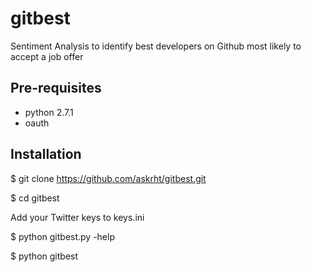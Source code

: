 gitbest
=======

Sentiment Analysis to identify best developers on Github most likely to accept a job offer

Pre-requisites
--------------
- python 2.7.1
- oauth

Installation
------------
  $ git clone https://github.com/askrht/gitbest.git

  $ cd gitbest

Add your Twitter keys to keys.ini

  $ python gitbest.py -help

  $ python gitbest <keyword>

